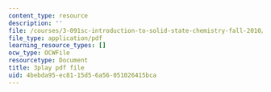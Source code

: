 ```yaml
---
content_type: resource
description: ''
file: /courses/3-091sc-introduction-to-solid-state-chemistry-fall-2010/4bebda95ec8115d56a56051026415bca_LHRZLeQ2aaM.pdf
file_type: application/pdf
learning_resource_types: []
ocw_type: OCWFile
resourcetype: Document
title: 3play pdf file
uid: 4bebda95-ec81-15d5-6a56-051026415bca
---
```

